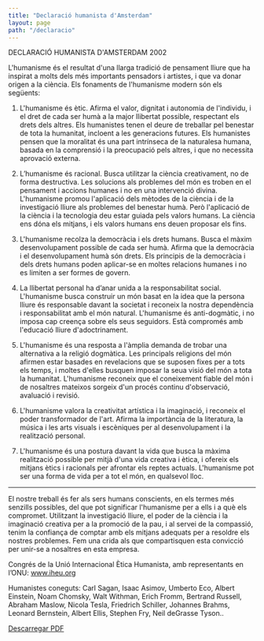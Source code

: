 ```yaml
---
title: "Declaració humanista d'Amsterdam"
layout: page
path: "/declaracio"
---
```

DECLARACIÓ HUMANISTA D'AMSTERDAM 2002

   L'humanisme és el resultat d'una llarga tradició de pensament lliure que ha inspirat a molts dels més importants pensadors i artistes,  i que va donar origen a la ciència. Els fonaments de l'humanisme modern són els següents:

1.	L'humanisme és ètic. Afirma el valor, dignitat i autonomia de l'individu, i el dret de cada ser humà a la major llibertat possible, respectant els drets dels altres. Els humanistes tenen el deure de treballar pel benestar de tota la humanitat, incloent a les generacions futures. Els humanistes pensen que la moralitat és una part intrínseca de la naturalesa humana, basada en la comprensió i la preocupació pels altres, i que no necessita aprovació externa.

2.	L’humanisme és racional. Busca utilitzar la ciència creativament, no de forma destructiva. Les solucions als problemes del món es troben en el pensament i accions humanes  i no en una intervenció divina. L'humanisme promou l'aplicació dels mètodes de la ciència i de la investigació lliure als problemes del benestar humà. Però l'aplicació de la ciència i la tecnologia deu estar guiada pels valors humans. La ciència ens dóna els mitjans, i els valors humans ens deuen proposar els fins.

3.	L'humanisme recolza la democràcia i els drets humans. Busca el màxim desenvolupament possible de cada ser humà. Afirma que la democràcia i el desenvolupament humà són drets. Els principis de la democràcia i dels drets humans poden aplicar-se en moltes relacions humanes i no es limiten a ser formes de govern.

4.	La llibertat personal ha d’anar unida a la responsabilitat social. L'humanisme busca construir un món basat en la idea que la persona lliure és responsable davant la societat i reconeix la nostra dependència i responsabilitat amb el món natural. L'humanisme és anti-dogmàtic, i no imposa cap creença sobre els seus seguidors. Està compromés amb l'educació lliure d'adoctrinament.

5.	L'humanisme és una resposta a l'àmplia demanda de trobar una alternativa a la religió dogmàtica. Les principals religions del món afirmen estar basades en revelacions que se suposen fixes per a tots els temps, i moltes d'elles busquen imposar la seua visió del món a tota la humanitat. L'humanisme reconeix que el coneixement fiable del món i de nosaltres mateixos sorgeix d'un procés continu d'observació, avaluació i revisió.

6.	L'humanisme valora la creativitat artística i la imaginació, i reconeix el poder transformador de l'art. Afirma la importància de la literatura, la música i les arts visuals i escèniques per al desenvolupament i la realització personal.

7.	L'humanisme és una postura davant la vida que busca la màxima realització possible per mitjà d'una vida creativa i ètica, i ofereix els mitjans ètics i racionals per afrontar els reptes actuals. L'humanisme pot ser una forma de vida per a tot el món, en qualsevol lloc.
***
   El nostre treball és fer als sers humans conscients, en els termes més senzills possibles, del que pot significar l'humanisme per a ells i a què els compromet. Utilitzant la investigació lliure, el poder de la ciència i la imaginació creativa per a la promoció de la pau, i al servei de la compassió, tenim la confiança de comptar amb els mitjans adequats per a resoldre els nostres problemes. Fem una crida als que compartisquen esta convicció per unir-se a nosaltres en esta empresa.

Congrés de la Unió Internacional Ètica Humanista, amb representants en l’ONU:    www.iheu.org

  Humanistes coneguts: Carl Sagan, Isaac Asimov, Umberto Eco, Albert Einstein, Noam Chomsky, Walt Withman, Erich Fromm, Bertrand Russell, Abraham Maslow, Nicola Tesla, Friedrich Schiller, Johannes Brahms, Leonard Bernstein, Albert Ellis, Stephen Fry, Neil deGrasse Tyson..

  [Descarregar PDF](declaracio_humanista_amsterdam.pdf)
